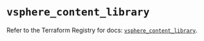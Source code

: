 # `vsphere_content_library`

Refer to the Terraform Registry for docs: [`vsphere_content_library`](https://registry.terraform.io/providers/hashicorp/vsphere/2.9.1/docs/resources/content_library).
